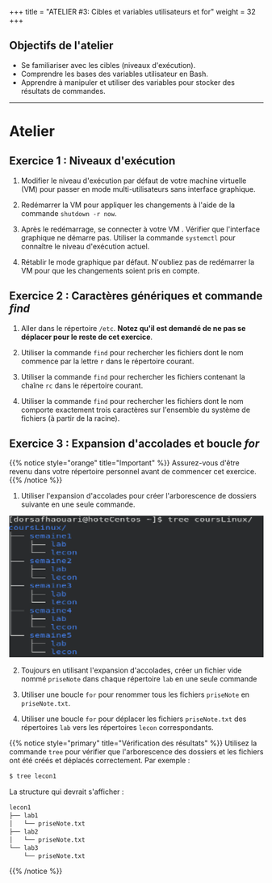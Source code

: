 +++
title = "ATELIER #3: Cibles et variables utilisateurs et for"
weight = 32
+++

## Objectifs de l'atelier

- Se familiariser avec les cibles (niveaux d'exécution).
- Comprendre les bases des variables utilisateur en Bash.
- Apprendre à manipuler et utiliser des variables pour stocker des résultats de commandes.
---

# Atelier 

## Exercice 1 : Niveaux d'exécution

1. Modifier le niveau d'exécution par défaut de votre machine virtuelle (VM) pour passer en mode multi-utilisateurs sans interface graphique. 

2. Redémarrer la VM pour appliquer les changements à l'aide de la commande `shutdown -r now`.

3. Après le redémarrage, se connecter à votre VM . Vérifier que l'interface graphique ne démarre pas. Utiliser la commande `systemctl` pour connaître le niveau d'exécution actuel.

4. Rétablir le mode graphique par défaut. N'oubliez pas de redémarrer la VM pour que les changements soient pris en compte.

## Exercice 2 : Caractères génériques et commande *find*

1. Aller dans le répertoire `/etc`. **Notez qu'il est demandé de ne pas se déplacer pour le reste de cet exercice**.

2. Utiliser la commande `find` pour rechercher les fichiers dont le nom commence par la lettre `r` dans le répertoire courant.

3.  Utiliser la commande `find` pour rechercher les fichiers contenant la chaîne `rc` dans le répertoire courant.

4.  Utiliser la commande `find` pour rechercher les fichiers dont le nom comporte exactement trois caractères sur l'ensemble du système de fichiers (à partir de la racine).

## Exercice 3 : Expansion d'accolades et boucle *for*

{{% notice style="orange" title="Important" %}}
Assurez-vous d'être revenu dans votre répertoire personnel avant de commencer cet exercice.
{{% /notice %}}

1. Utiliser l'expansion d'accolades pour créer l'arborescence de dossiers suivante en une seule commande.

![structure](atelier3.png)

2. Toujours en utilisant l'expansion d'accolades, créer un fichier vide nommé `priseNote` dans chaque répertoire `lab` en une seule commande

3. Utiliser une boucle `for` pour renommer tous les fichiers `priseNote` en `priseNote.txt`.

4. Utiliser une boucle `for` pour déplacer les fichiers `priseNote.txt` des répertoires `lab` vers les répertoires `lecon` correspondants.


{{% notice style="primary" title="Vérification des résultats" %}}
Utilisez la commande `tree` pour vérifier que l'arborescence des dossiers et les fichiers ont été créés et déplacés correctement. Par exemple :
```bash
$ tree lecon1
```
La structure qui devrait s'afficher :

```
lecon1
├── lab1
│   └── priseNote.txt
├── lab2
│   └── priseNote.txt
└── lab3
    └── priseNote.txt
```
{{% /notice %}}





